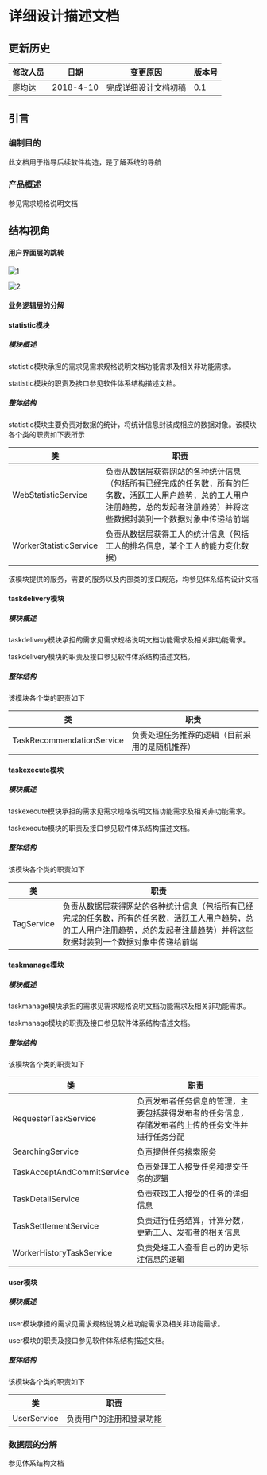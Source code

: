 # 详细设计描述文档

## 更新历史


| 修改人员 | 日期      | 变更原因             | 版本号 |
| -------- | --------- | -------------------- | ------ |
| 廖均达   | 2018-4-10 | 完成详细设计文档初稿 | 0.1    |

## 引言

### 编制目的

此文档用于指导后续软件构造，是了解系统的导航

### 产品概述

参见需求规格说明文档

## 结构视角

#### 用户界面层的跳转

![1](C:\Users\liao\Documents\NaiveTag_Phase_II_docs\Image\1.png)

![2](C:\Users\liao\Documents\NaiveTag_Phase_II_docs\Image\2.png)

#### 业务逻辑层的分解

#### statistic模块

##### 模块概述

statistic模块承担的需求见需求规格说明文档功能需求及相关非功能需求。

statistic模块的职责及接口参见软件体系结构描述文档。

##### 整体结构

statistic模块主要负责对数据的统计，将统计信息封装成相应的数据对象。该模块各个类的职责如下表所示


| 类                     | 职责                                                         |
| ---------------------- | ------------------------------------------------------------ |
| WebStatisticService    | 负责从数据层获得网站的各种统计信息（包括所有已经完成的任务数，所有的任务数，活跃工人用户趋势，总的工人用户注册趋势，总的发起者注册趋势）并将这些数据封装到一个数据对象中传递给前端 |
| WorkerStatisticService | 负责从数据层获得工人的统计信息（包括工人的排名信息，某个工人的能力变化数据） |

该模块提供的服务，需要的服务以及内部类的接口规范，均参见体系结构设计文档

#### taskdelivery模块

##### 模块概述

taskdelivery模块承担的需求见需求规格说明文档功能需求及相关非功能需求。

taskdelivery模块的职责及接口参见软件体系结构描述文档。

##### 整体结构

该模块各个类的职责如下

| 类                        | 职责                                           |
| ------------------------- | ---------------------------------------------- |
| TaskRecommendationService | 负责处理任务推荐的逻辑（目前采用的是随机推荐） |

#### taskexecute模块

##### 模块概述

taskexecute模块承担的需求见需求规格说明文档功能需求及相关非功能需求。

taskexecute模块的职责及接口参见软件体系结构描述文档。

##### 整体结构

该模块各个类的职责如下

| 类         | 职责                                                         |
| ---------- | ------------------------------------------------------------ |
| TagService | 负责从数据层获得网站的各种统计信息（包括所有已经完成的任务数，所有的任务数，活跃工人用户趋势，总的工人用户注册趋势，总的发起者注册趋势）并将这些数据封装到一个数据对象中传递给前端 |

#### taskmanage模块

##### 模块概述

taskmanage模块承担的需求见需求规格说明文档功能需求及相关非功能需求。

taskmanage模块的职责及接口参见软件体系结构描述文档。

##### 整体结构

该模块各个类的职责如下

| 类                         | 职责                                                         |
| -------------------------- | ------------------------------------------------------------ |
| RequesterTaskService       | 负责发布者任务信息的管理，主要包括获得发布者的任务信息，存储发布者的上传的任务文件并进行任务分配 |
| SearchingService           | 负责提供任务搜索服务                                         |
| TaskAcceptAndCommitService | 负责处理工人接受任务和提交任务的逻辑                         |
| TaskDetailService          | 负责获取工人接受的任务的详细信息                             |
| TaskSettlementService      | 负责进行任务结算，计算分数，更新工人、发布者的相关信息       |
| WorkerHistoryTaskService   | 负责处理工人查看自己的历史标注信息的逻辑                     |

#### user模块

##### 模块概述

user模块承担的需求见需求规格说明文档功能需求及相关非功能需求。

user模块的职责及接口参见软件体系结构描述文档。

##### 整体结构

该模块各个类的职责如下

| 类          | 职责                     |
| ----------- | ------------------------ |
| UserService | 负责用户的注册和登录功能 |

### 数据层的分解

参见体系结构文档